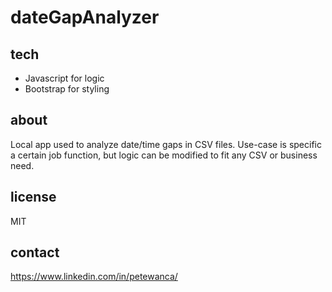 # dateGapAnalyzer

## tech
- Javascript for logic
- Bootstrap for styling

## about
Local app used to analyze date/time gaps in CSV files. Use-case is specific a certain job function, but logic can be modified to fit any CSV or business need.

## license 
MIT

## contact
https://www.linkedin.com/in/petewanca/